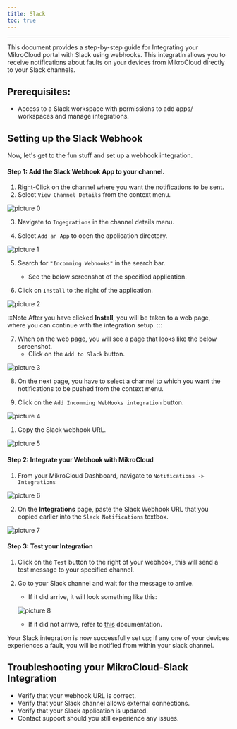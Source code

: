 ```yaml
---
title: Slack
toc: true
---
```


---

<!-- :::Warning
This page is currently being worked on, please check back frequently to see when it updates.
::: -->

This document provides a step-by-step guide for Integrating your MikroCloud portal with Slack using webhooks. This integratin allows you to receive notifications about faults on your devices from MikroCloud directly to your Slack channels.

## Prerequisites:
* Access to a Slack workspace with permissions to add apps/ workspaces and manage integrations.

## Setting up the Slack Webhook
Now, let's get to the fun stuff and set up a webhook integration.

#### Step 1: Add the Slack Webhook App to your channel.
1. Right-Click on the channel where you want the notifications to be sent.
2. Select `View Channel Details` from the context menu.
<!-- Insert image -->
![picture 0](https://cdn.mkcld.io/8899b9431594f96eeac6b1cc1053fa642e01c46571f3e622fa087a41afde85f3.jpg)  


3. Navigate to `Ingegrations` in the channel details menu.

4. Select `Add an App` to open the application directory.
<!-- Insert Image -->
![picture 1](https://cdn.mkcld.io/aa889a1638c00f7a2020a6f2a37375932f8caac7e32997f001ac7aff3d4f3e4a.jpg)  


5. Search for `"Incomming Webhooks"` in the search bar.
    * See the below screenshot of the specified application.

6. Click on `Install` to the right of the application.

<!-- Insert Image -->
![picture 2](https://cdn.mkcld.io/feb7909d664f580f978c9d826d80a7f0665abf1a50dbfec85f4a133b82d6de2d.jpg)  

:::Note
After you have clicked **Install**, you will be taken to a web page, where you can continue with the integration setup.
:::


7. When on the web page, you will see a page that looks like the below screenshot.
    * Click on the `Add to Slack` button.
<!-- Insert image -->
![picture 3](https://cdn.mkcld.io/e2c8aa1a9ffca679f87b68d64b157643463d3bc29683b6c308a286aa9208de22.jpg)  


8. On the next page, you have to select a channel to which you want the notifications to be pushed from the context menu.

9. Click on the `Add Incomming WebHooks integration` button.
<!-- Insert Image -->
![picture 4](https://cdn.mkcld.io/57e4fd2f6a56e0d52176e236c9580613d724e21dd9bc260a73d404e55f9f07c9.jpg)  


1. Copy the Slack webhook URL.
<!-- Insert Image -->

![picture 5](https://cdn.mkcld.io/bf25bc117f31c63ec2a2e568f7bcfd9f223cf5f328bacdfdee1f76698e42857f.jpg)  


#### Step 2: Integrate your Webhook with MikroCloud
1. From your MikroCloud Dashboard, navigate to `Notifications -> Integrations`
<!-- Insert Image -->
![picture 6](https://cdn.mkcld.io/33450e5a301274b6ad454815c7f7912f6144686a3f5f83015b597c6cb28fed4d.jpg)  


2. On the **Integrations** page, paste the Slack Webhook URL that you copied earlier into the `Slack Notifications` textbox.
<!-- Insert Image -->
![picture 7](https://cdn.mkcld.io/d78fa4ac6b7fedc14f440b9375c54a1bd220f115923fe5dc0fc51f45482765e6.jpg)  


#### Step 3: Test your Integration
1. Click on the `Test` button to the right of your webhook, this will send a test message to your specified channel.


2. Go to your Slack channel and wait for the message to arrive.

   * If it did arrive, it will look something like this:
    <!-- Insert Image -->
    ![picture 8](https://cdn.mkcld.io/68d30f1db8d0f268944421585a489ef821d542b5049daa2539c9387cb30c88e5.jpg)  


    * If it did not arrive, refer to [this](#troubleshooting-your-mikrocloud-slack-integration) documentation.

Your Slack integration is now successfully set up; if any one of your devices experiences a fault, you will be notified from within your slack channel.

## Troubleshooting your MikroCloud-Slack Integration
* Verify that your webhook URL is correct.
* Verify that your Slack channel allows external connections.
* Verify that your Slack application is updated.
* Contact support should you still experience any issues.